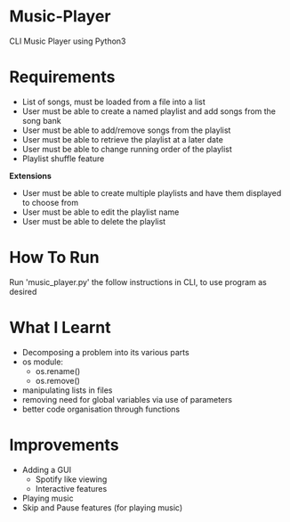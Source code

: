 # Music-Player
CLI Music Player using Python3

# Requirements
- List of songs, must be loaded from a file into a list
- User must be able to create a named playlist and add songs from the song bank
- User must be able to add/remove songs from the playlist
- User must be able to retrieve the playlist at a later date
- User must be able to change running order of the playlist
- Playlist shuffle feature

**Extensions**
- User must be able to create multiple playlists and have them displayed to choose from
- User must be able to edit the playlist name
- User must be able to delete the playlist

# How To Run

Run 'music_player.py' the follow instructions in CLI, to use program as desired

# What I Learnt

- Decomposing a problem into its various parts
- os module:
  - os.rename()
  - os.remove()
- manipulating lists in files
- removing need for global variables via use of parameters
- better code organisation through functions

# Improvements

- Adding a GUI
  - Spotify like viewing
  - Interactive features
- Playing music
- Skip and Pause features (for playing music)
